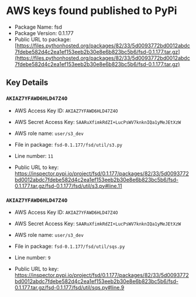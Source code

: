 # AWS keys found published to PyPi

* Package Name: fsd
* Package Version: 0.1.177
* Public URL to package: [https://files.pythonhosted.org/packages/82/33/5d0093772bd0012abdc7fdebe582d4c2ea1ef153eeb2b30e8e6b823bc5b6/fsd-0.1.177.tar.gz](https://files.pythonhosted.org/packages/82/33/5d0093772bd0012abdc7fdebe582d4c2ea1ef153eeb2b30e8e6b823bc5b6/fsd-0.1.177.tar.gz)

## Key Details

### `AKIAZ7YFAWD6HLD47Z4O`

* AWS Access Key ID: `AKIAZ7YFAWD6HLD47Z4O`
* AWS Secret Access Key: `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` 
* AWS role name: `user/s3_dev`
* File in package: `fsd-0.1.177/fsd/util/s3.py`
* Line number: `11`

* Public URL to key: https://inspector.pypi.io/project/fsd/0.1.177/packages/82/33/5d0093772bd0012abdc7fdebe582d4c2ea1ef153eeb2b30e8e6b823bc5b6/fsd-0.1.177.tar.gz/fsd-0.1.177/fsd/util/s3.py#line.11



### `AKIAZ7YFAWD6HLD47Z4O`

* AWS Access Key ID: `AKIAZ7YFAWD6HLD47Z4O`
* AWS Secret Access Key: `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` 
* AWS role name: `user/s3_dev`
* File in package: `fsd-0.1.177/fsd/util/sqs.py`
* Line number: `9`

* Public URL to key: https://inspector.pypi.io/project/fsd/0.1.177/packages/82/33/5d0093772bd0012abdc7fdebe582d4c2ea1ef153eeb2b30e8e6b823bc5b6/fsd-0.1.177.tar.gz/fsd-0.1.177/fsd/util/sqs.py#line.9


